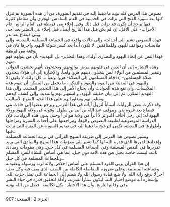 ------------------------------------------------------------------------

نصوص هذا الدرس كله تؤيد ما ذهبنا إليه في تقديم السورة، من أن هذه السورة
لم تنزل كلها بعد سورة الفتح التي نزلت في الحديبية في العام السادس الهجري
وأن مقاطع كثيرة فيها يرجح أن تكون قد نزلت قبل ذلك وقبل إجلاء بني قريظة
في العام الرابع- عام الأحزاب- على الأقل، إن لم يكن قبل هذا التاريخ
أيضاً.. قبل إجلاء بني النضير بعد أحد، وبني قينقاع بعد بدر..  
فهذه النصوص تشير إلى أحداث، وإلى حالات واقعة في الجماعة المسلمة
بالمدينة، وإلى ملابسات ومواقف لليهود وللمنافقين، لا تكون أبداً بعد كسر
شوكة اليهود وآخرها كان في وقعة بني قريظة.  
فهذا النص عن إتخاذ اليهود والنصارى أولياء. وهذا التحذير- بل التهديد- بأن
من يتولهم فهو منهم.  
وهذه الإشارة إلى أن الذين في قلوبهم مرض يوالونهم، ويحتجون بأنهم يخشون
الدوائر. وتنفير المسلمين من الولاء لمن يتخذون دينهم هزواً ولعباً، والإشارة
إلى أن هؤلاء يتخذون صلاة المسلمين- إذا قام المسلمون إلى الصلاة- هزواً
ولعباً ... كل أولئك لا يكون إلا ولليهود في المدينة من القوة والنفوذ
والتمكن، ما يجعل من الممكن أن تقوم هذه الملابسات، وأن تقع هذه الحوادث
وأن يحتاج الأمر إلى هذا التحذير المشدد، وإلى هذا التهديد المكرر، ثم إلى
بيان حقيقة اليهود، والتشهير بهم والتنديد، وإلى كشف كيدهم ومناوراتهم
ومداوراتهم على هذا النحو، المنوع الأساليب.  
وقد ذكرت بعض الروايات أسباباً لنزول آيات في هذا الدرس ويرجع بعضها إلى
حادث بني قينقاع بعد غزوة بدر. وموقف عبد الله بن أبى بن سلول. وقوله في
ولائه لليهود وولاء اليهود له: إني رجل أخاف الدوائر لا أبرأ من ولاية
موالي! وحتى بدون هذه الروايات، فإن الدراسة الموضوعية لطبيعة النصوص
وجّوها، ومراجعتها على أحداث السيرة ومراحلها وأطوارها في المدينة، تكفي
لترجيح ما ذهبنا إليه في تقديم السورة عن الفترة التي نزلت فيها..  
وتشير نصوص هذا الدرس إلى طريقة المنهج القرآني في تربية الجماعة المسلمة
وإعدادها لدورها الذي قدره الله لها كما تشير إلى مقوّمات هذا المنهج
والمبادئ التي يريد تقريرها في النفس المسلمة وفي الجماعة المسلمة في كل
حين. وهي مقومات ومبادئ ثابته، ليست خاصة بجيل من هذه الأمة دون جيل. إنما
هي أساس النشأة للفرد المسلم وللجماعة المسلمة في كل جيل..  
إن هذا القرآن يربي الفرد المسلم على أساس إخلاص ولائه لربه ورسوله وعقيدته
وجماعته المسلمة، وعلى ضرورة المفاصلة الكاملة بين الصف الذي يقف فيه وكل
صف آخر لا يرفع راية الله، ولا يتبع قيادة رسول الله ولا ينضم إلى الجماعة
التي تمثل حزب الله. وإشعاره أنه موضع اختيار الله، ليكون ستاراً لقدرته،
وأداة لتحقيق قدره في حياة البشر وفي وقائع التاريخ. وأن هذا الاختيار- بكل
تكاليفه- فضل من الله يؤتيه

------------------------------------------------------------------------

الجزء: 2 ¦ الصفحة: 907
